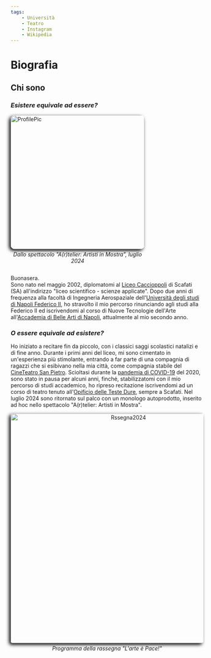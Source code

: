 ```yaml
---
tags:
    - Università
    - Teatro
    - Instagram
    - Wikipedia
---
```


# Biografia

## **Chi sono**

### _Esistere equivale ad essere?_

<div class="grid" markdown>

<div style="display: flex; flex-direction: column; align-items: center; width: 350px;">
    <img src="../../assets/profile.png" alt="ProfilePic" style="width: 350px; border-radius: 10px; box-shadow: -4px 4px 10px rgba(0,0,0,1)">
    <p style="text-align: center; font-style: italic; margin-top: 5px">Dallo spettacolo "A(r)telier: Artisti in Mostra", luglio 2024</p>
</div>

Buonasera.  
Sono nato nel maggio 2002, diplomatomi al [Liceo Caccioppoli](https://www.liceoscafati.it/wp/) di Scafati (SA) all'indirizzo "liceo scientifico - scienze applicate". Dopo due anni di frequenza alla facoltà di Ingegneria Aerospaziale dell'[Università degli studi di Napoli Federico II](https://www.unina.it/), ho stravolto il mio percorso rinunciando agli studi alla Federico II ed iscrivendomi al corso di Nuove Tecnologie dell'Arte all'[Accademia di Belle Arti di Napoli](https://www.abana.it/it/), attualmente al mio secondo anno.

</div>

### _O essere equivale ad esistere?_

Ho iniziato a recitare fin da piccolo, con i classici saggi scolastici natalizi e di fine anno. Durante i primi anni del liceo, mi sono cimentato in un'esperienza più stimolante, entrando a far parte di una compagnia di ragazzi che si esibivano nella mia città, come compagnia stabile del [CineTeatro San Pietro](https://www.instagram.com/teatrosanpietro/). Scioltasi durante la [pandemia di COVID-19](https://it.wikipedia.org/wiki/Pandemia_di_COVID-19 "Malattia respiratoria acuta da SARS-CoV-2") del 2020, sono stato in pausa per alcuni anni, finché, stabilizzatomi con il mio percorso di studi accademico, ho ripreso recitazione iscrivendomi ad un corso di teatro tenuto all'[Opificio delle Teste Dure](https://www.instagram.com/lab_opificio_scafati/), sempre a Scafati. Nel luglio 2024 sono ritornato sul palco con un monologo autoprodotto, inserito ad hoc nello spettacolo "A(r)telier: Artisti in Mostra".

<div align="center">
<img src="../../assets/rassegna2024.png" alt="Rssegna2024" style="width: 600px; border-radius: 5px; box-shadow: -4px 4px 10px rgba(0,0,0,1)">
<p style="text-align: center; font-style: italic; margin-top: 5px">Programma della rassegna "L'arte è Pace!"</p>
</div>